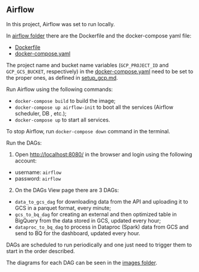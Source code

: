 ## Airflow

In this project, Airflow was set to run locally.

In [airflow folder](../airflow/) there are the Dockerfile and the docker-compose yaml file:
* [Dockerfile](../airflow/Dockerfile)
* [docker-compose.yaml](airflow/docker-compose.yaml)

The project name and bucket name variables (`GCP_PROJECT_ID` and `GCP_GCS_BUCKET`, respectively) in the [docker-compose.yaml](../airflow/docker-compose.yaml) need to be set to the proper ones, as defined in [setup_gcp.md](setup_gcp.md).

Run Airflow using the following commands:
* `docker-compose build` to build the image;
* `docker-compose up airflow-init` to boot all the services (Airflow scheduler, DB , etc.);
* `docker-compose up` to start all services.

To stop Airflow, run `docker-compose down` command in the terminal.

Run the DAGs:
1. Open [http://localhost:8080/](http://localhost:8080/) in the browser and login using the following account:
* username: `airflow`
* password: `airflow`

2. On the DAGs View page there are 3 DAGs:
* `data_to_gcs_dag` for downloading data from the API and uploading it to GCS in a parquet format, every minute;
* `gcs_to_bq_dag` for creating an external and then optimized table in BigQuery from the data stored in GCS, updated every hour;
* `dataproc_to_bq_dag` to process in Dataproc (Spark) data from GCS and send to BQ for the dashboard, updated every hour.

DAGs are scheduled to run periodically and one just need to trigger them to start in the order described.

The diagrams for each DAG can be seen in the [images folder](../imgs/).